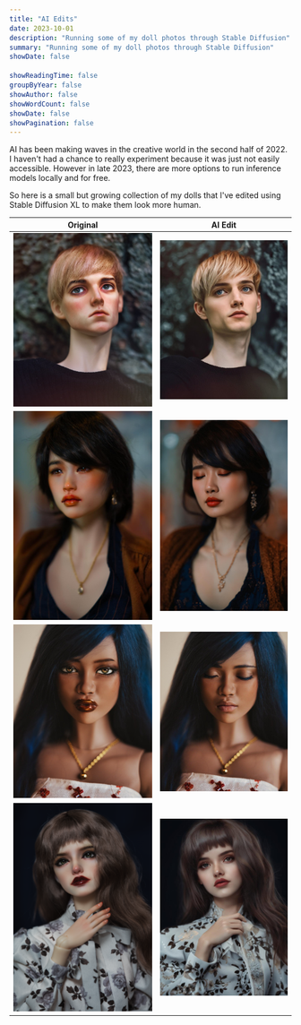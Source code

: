 ```yaml
---
title: "AI Edits"
date: 2023-10-01
description: "Running some of my doll photos through Stable Diffusion"
summary: "Running some of my doll photos through Stable Diffusion"
showDate: false

showReadingTime: false
groupByYear: false
showAuthor: false
showWordCount: false
showDate: false
showPagination: false
---
```


AI has been making waves in the creative world in the second half of 2022. I haven't had a chance to really experiment because it was just not easily accessible. However in late 2023, there are more options to run inference models locally and for free.

So here is a small but growing collection of my dolls that I've edited using Stable Diffusion XL to make them look more human.

| Original | AI Edit |
| ----- | ---|
| ![Blond male doll](gallery/aubert-01-a.jpeg) |![Blond male doll ai edited to look human](gallery/aubert-01-b.jpeg)|
| ![Asian female doll](gallery/neoma-01-a.jpg) |![Asian female doll ai edited to look human](gallery/neoma-01-b.jpeg)|
| ![Black female doll](gallery/adja-01-a.jpeg) |![Black female doll ai edited to look human](gallery/adja-01-b.jpeg)|
| ![White female doll](gallery/morgan-01-a.png) |![White female doll ai edited to look human](gallery/morgan-01-b.jpeg)|
